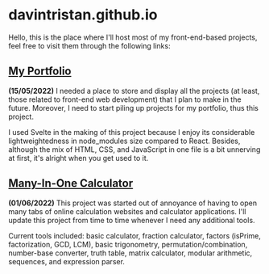 # davintristan.github.io
Hello, this is the place where I'll host most of my front-end-based projects, feel free to visit them through the following links:

## [My Portfolio](https://davintristanieson.github.io/dist/portfolio)
**(15/05/2022)**
I needed a place to store and display all the projects (at least, those related to front-end web development) that I plan to make in the future. Moreover,  I need to start piling up projects for my portfolio, thus this project.

I used Svelte in the making of this project because I enjoy its considerable lightweightedness in node_modules size compared to React. Besides, although the mix of HTML, CSS, and JavaScript in one file is a bit unnerving at first, it's alright when you get used to it.

## [Many-In-One Calculator](https://davintristanieson.github.io/dist/many-in-one-calculator/)
**(01/06/2022)**
This project was started out of annoyance of having to open many tabs of online calculation websites and calculator applications. I'll update this project from time to time whenever I need any additional tools.

Current tools included: basic calculator, fraction calculator, factors (isPrime, factorization, GCD, LCM), basic trigonometry, permutation/combination, number-base converter, truth table, matrix calculator, modular arithmetic, sequences, and expression parser.